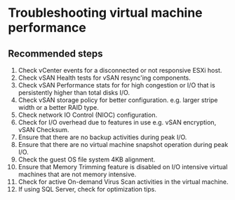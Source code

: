 # Troubleshooting virtual machine performance 

## **Recommended steps**

1. Check vCenter events for a disconnected or not responsive ESXi host. <br>
2. Check vSAN Health tests for vSAN resync'ing components. <br>
3. Check vSAN Performance stats for for high congestion or I/O that is persistently higher than total disks I/O. <br>
4. Check vSAN storage policy for better configuration. e.g. larger stripe width or a better RAID type. <br>
5. Check network IO Control (NIOC) configuration. <br>
6. Check for I/O overhead due to features in use e.g. vSAN encryption, vSAN Checksum. <br>
7. Ensure that there are no backup activities during peak I/O. <br>
8. Ensure that there are no virtual machine snapshot operation during peak I/O. <br>
9. Check the guest OS file system 4KB alignment. <br>
10. Ensure that Memory Trimming feature is disabled on I/O intensive virtual machines that are not memory intensive. <br>
11. Check for active On-demand Virus Scan activities in the virtual machine. <br>
12. If using SQL Server, check for optimization tips. <br>